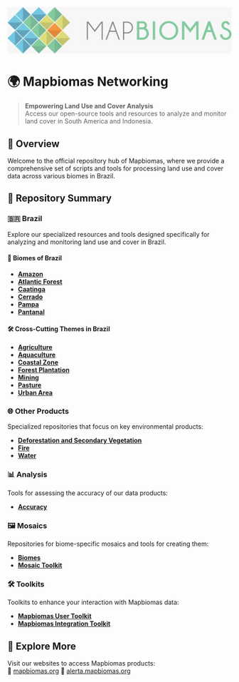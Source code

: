 ![Mapbiomas](https://github.com/mapbiomas/.github/blob/main/images/mapbiomas-logo.jpg)

# 🌍 Mapbiomas Networking

> **Empowering Land Use and Cover Analysis**  
> Access our open-source tools and resources to analyze and monitor land cover in South America and Indonesia.

## 🚀 Overview

Welcome to the official repository hub of Mapbiomas, where we provide a comprehensive set of scripts and tools for processing land use and cover data across various biomes in Brazil.

## 📁 Repository Summary

### 🇧🇷 Brazil

Explore our specialized resources and tools designed specifically for analyzing and monitoring land use and cover in Brazil.

#### 🌿 Biomes of Brazil

- [**Amazon**](https://github.com/mapbiomas/brazil-amazon)  
- [**Atlantic Forest**](https://github.com/mapbiomas/brazil-atlantic-forest)  
- [**Caatinga**](https://github.com/mapbiomas/brazil-caatinga)  
- [**Cerrado**](https://github.com/mapbiomas/brazil-cerrado)  
- [**Pampa**](https://github.com/mapbiomas/brazil-pampa)  
- [**Pantanal**](https://github.com/mapbiomas/brazil-pantanal)  

#### 🛠️ Cross-Cutting Themes in Brazil

- [**Agriculture**](https://github.com/mapbiomas/brazil-agriculture)  
- [**Aquaculture**](https://github.com/mapbiomas/brazil-aquaculture)  
- [**Coastal Zone**](https://github.com/mapbiomas/brazil-coastal-zone)  
- [**Forest Plantation**](https://github.com/mapbiomas/brazil-forest-plantation)  
- [**Mining**](https://github.com/mapbiomas/brazil-mining)  
- [**Pasture**](https://github.com/mapbiomas/brazil-pasture)  
- [**Urban Area**](https://github.com/mapbiomas/brazil-urban-area)  

### 🌐 Other Products

Specialized repositories that focus on key environmental products:

- [**Deforestation and Secondary Vegetation**](https://github.com/mapbiomas/brazil-deforestation-sec-vegetation)  
- [**Fire**](https://github.com/mapbiomas/brazil-fire)  
- [**Water**](https://github.com/mapbiomas/brazil-water)  

### 📊 Analysis

Tools for assessing the accuracy of our data products:

- [**Accuracy**](https://github.com/mapbiomas/brazil-accuracy)  

### 🖼️ Mosaics

Repositories for biome-specific mosaics and tools for creating them:

- [**Biomes**](https://github.com/mapbiomas/brazil-mosaics)  
- [**Mosaic Toolkit**](https://github.com/mapbiomas/brazil-mosaic-toolkit)  

### 🛠️ Toolkits

Toolkits to enhance your interaction with Mapbiomas data:

- [**Mapbiomas User Toolkit**](https://github.com/mapbiomas/brazil-user-toolkit)  
- [**Mapbiomas Integration Toolkit**](https://github.com/mapbiomas/brazil-integration-toolkit)  

## 🌟 Explore More

Visit our websites to access Mapbiomas products:  
🔗 [mapbiomas.org](http://mapbiomas.org)
🔗 [alerta.mapbiomas.org](http://alerta.mapbiomas.org)
